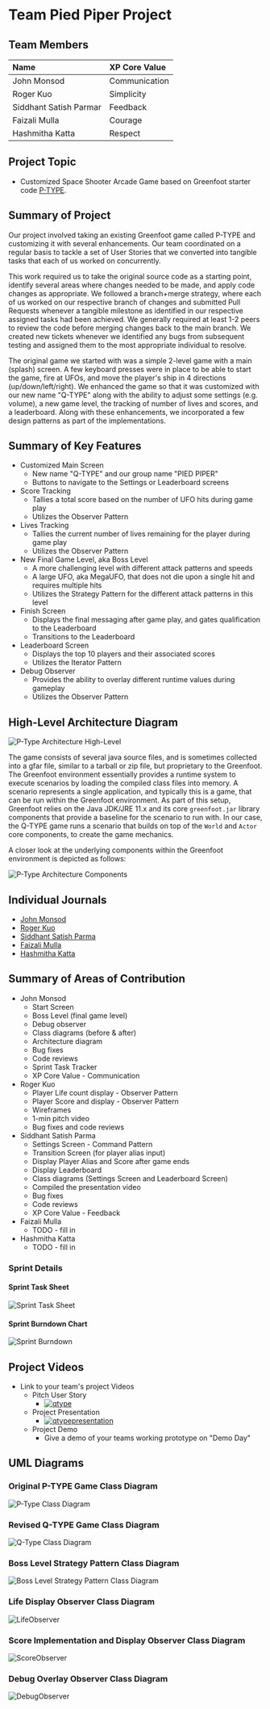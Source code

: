 # Team Pied Piper Project

## Team Members

| Name                   | XP Core Value |
| :---                   | :---          |
| John Monsod            | Communication |
| Roger Kuo              | Simplicity    |
| Siddhant Satish Parmar | Feedback      |
| Faizali Mulla          | Courage       |
| Hashmitha Katta        | Respect       |

## Project Topic
- Customized Space Shooter Arcade Game based on Greenfoot starter code [P-TYPE](https://www.greenfoot.org/scenarios/13388).

## Summary of Project

Our project involved taking an existing Greenfoot game called P-TYPE and customizing it with several
enhancements. Our team coordinated on a regular basis to tackle a set of User Stories that we converted
into tangible tasks that each of us worked on concurrently.

This work required us to take the original source code as a starting point, identify several areas where changes
needed to be made, and apply code changes as appropriate. We followed a branch+merge strategy, where each of
us worked on our respective branch of changes and submitted Pull Requests whenever a tangible milestone as identified in our respective assigned tasks had been achieved. 
We generally required at least 1-2 peers to review the code before merging changes back to the main branch. 
We created new tickets whenever we identified any bugs from subsequent testing and assigned them to the most appropriate individual to resolve.

The original game we started with was a simple 2-level game with a main (splash) screen. A few keyboard presses
were in place to be able to start the game, fire at UFOs, and move the player's ship in 4 directions
(up/down/left/right). We enhanced the game so that it was customized with our new name "Q-TYPE" along with the
ability to adjust some settings (e.g. volume), a new game level, the tracking of number of lives and scores, and a leaderboard. 
Along with these enhancements, we incorporated a few design patterns as part of the implementations.

## Summary of Key Features
- Customized Main Screen
  - New name "Q-TYPE" and our group name "PIED PIPER"
  - Buttons to navigate to the Settings or Leaderboard screens
- Score Tracking
  - Tallies a total score based on the number of UFO hits during game play
  - Utilizes the Observer Pattern
- Lives Tracking
  - Tallies the current number of lives remaining for the player during game play
  - Utilizes the Observer Pattern
- New Final Game Level, aka Boss Level
  - A more challenging level with different attack patterns and speeds
  - A large UFO, aka MegaUFO, that does not die upon a single hit and requires multiple hits
  - Utilizes the Strategy Pattern for the different attack patterns in this level
- Finish Screen
  - Displays the final messaging after game play, and gates qualification to the Leaderboard
  - Transitions to the Leaderboard
- Leaderboard Screen
  - Displays the top 10 players and their associated scores
  - Utilizes the Iterator Pattern
- Debug Observer
  - Provides the ability to overlay different runtime values during gameplay
  - Utilizes the Observer Pattern

## High-Level Architecture Diagram

![P-Type Architecture High-Level](./images/arch-diagram.png)

The game consists of several java source files, and is sometimes collected into a gfar file, similar
to a tarball or zip file, but proprietary to the Greenfoot. The Greenfoot environment essentially
provides a runtime system to execute scenarios by loading the compiled class files into memory.
A scenario represents a single application, and typically this is a game, that can be run within
the Greenfoot environment. As part of this setup, Greenfoot relies on the Java JDK/JRE 11.x and
its core `greenfoot.jar` library components that provide a baseline for the scenario to run with.
In our case, the Q-TYPE game runs a scenario that builds on top of the `World` and `Actor` core
components, to create the game mechanics.

A closer look at the underlying components within the Greenfoot environment is depicted as follows:

![P-Type Architecture Components](./images/arch-diagram-components.png)


## Individual Journals

* [John Monsod](./individual/john/README.md)
* [Roger Kuo](./individual/roger/README.md)
* [Siddhant Satish Parma](./individual/siddhant/README.md)
* [Faizali Mulla](./individual/faizali/README.md)
* [Hashmitha Katta](./individual/hashmitha/README.md)

## Summary of Areas of Contribution

* John Monsod
  * Start Screen
  * Boss Level (final game level)
  * Debug observer
  * Class diagrams (before & after)
  * Architecture diagram
  * Bug fixes
  * Code reviews
  * Sprint Task Tracker
  * XP Core Value - Communication
* Roger Kuo
  * Player Life count display - Observer Pattern
  * Player Score and display - Observer Pattern
  * Wireframes
  * 1-min pitch video
  * Bug fixes and code reviews
* Siddhant Satish Parma
  * Settings Screen - Command Pattern
  * Transition Screen (for player alias input)
  * Display Player Alias and Score after game ends
  * Display Leaderboard
  * Class diagrams (Settings Screen and Leaderboard Screen)
  * Compiled the presentation video
  * Bug fixes
  * Code reviews
  * XP Core Value - Feedback
* Faizali Mulla
  * TODO - fill in
* Hashmitha Katta
  * TODO - fill in

### Sprint Details

#### Sprint Task Sheet

![Sprint Task Sheet](./images/sprint-task-sheet.png)

#### Sprint Burndown Chart

![Sprint Burndown](./images/sprint-burndown.png)

## Project Videos
- Link to your team's project Videos
  - Pitch User Story
    - [![qtype](https://img.youtube.com/vi/26ExLeiI-hE/0.jpg)](https://www.youtube.com/watch?v=26ExLeiI-hE)
  - Project Presentation
    - [![qtypepresentation](https://img.youtube.com/vi/bG5Y0vwds6A/0.jpg)](https://www.youtube.com/watch?v=bG5Y0vwds6A)
  - Project Demo
    - Give a demo of your teams working prototype on "Demo Day"

## UML Diagrams

### Original P-TYPE Game Class Diagram

![P-Type Class Diagram](./uml/ptype_class_diagram.png)

### Revised Q-TYPE Game Class Diagram

![Q-Type Class Diagram](./uml/qtype_class_diagram.png)

### Boss Level Strategy Pattern Class Diagram

![Boss Level Strategy Pattern Class Diagram](./uml/BossLevelStrategyClassDiagram.png)

### Life Display Observer Class Diagram

![LifeObserver](./uml/LifeObserver.png)

### Score Implementation and Display Observer Class Diagram

![ScoreObserver](./uml/ScoreObserver.png)

### Debug Overlay Observer Class Diagram

![DebugObserver](./uml/DebugObserverClassDiagram.png)
